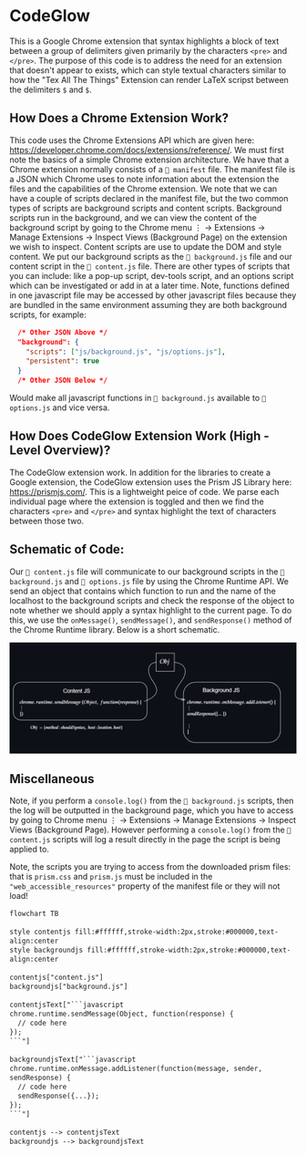 # CodeGlow
This is a Google Chrome extension that syntax highlights a block of text between a group of delimiters given primarily by the characters `<pre>` and `</pre>`. The purpose of this code is to address the need for an extension
that doesn't appear to exists, which can style textual characters similar to how the "Tex All The Things" Extension can render LaTeX scripst between the delimiters `$` and `$`.

## How Does a Chrome Extension Work?
This code uses the Chrome Extensions API which are given here: https://developer.chrome.com/docs/extensions/reference/. We must first note the basics of a simple Chrome extension architecture. We have that a Chrome extension normally consists of a `📜 manifest` file. The manifest file is a JSON which Chrome uses to note information about the extension the files and the capabilities of the Chrome extension. We note that we can have a couple of scripts declared in the manifest file, but the two common types of scripts are background scripts and content scripts. Background scripts run in the background, and we can view the content of the background script by going to the Chrome menu ⋮ → Extensions → Manage Extensions → Inspect Views (Background Page) on the extension we wish to inspect. Content scripts are use to update the DOM and style content. We put our background scripts as the `📜 background.js` file and our content script in the `📜 content.js` file. There are other types of scripts that you can include: like a pop-up script, dev-tools script, and an options script which can be investigated or add in at a later time. Note, functions defined in one javascript file may be accessed by other javascript files because they are bundled in the same environment assuming they are both background scripts, for example:

```json
  /* Other JSON Above */
  "background": {
    "scripts": ["js/background.js", "js/options.js"],
    "persistent": true
  }
  /* Other JSON Below */
```

Would make all javascript functions in `📜 background.js` available to `📜 options.js` and vice versa.

## How Does CodeGlow Extension Work (High - Level Overview)?
The CodeGlow extension work. In addition for the libraries to create a Google extension, the CodeGlow extension uses the Prism JS Library here: https://prismjs.com/. This is a lightweight peice of code. We parse each individual page where the extension is toggled and then we find the characters `<pre>` and `</pre>` and syntax highlight the text of characters between those two.

## Schematic of Code:
Our `📜 content.js` file will communicate to our background scripts in the `📜 background.js` and `📜 options.js` file by using the Chrome Runtime API. We send an object that contains which function to run and the name of the localhost to the background scripts and check the response of the object to note whether we should apply a syntax highlight to the current page. To do this, we use the `onMessage()`, `sendMessage()`, and `sendResponse()` method of the Chrome Runtime library. Below is a short schematic.

<div align="center" style = "width: 100%">
  <img src="images/ReadMe%20Explainer%201.png">
</div>

## Miscellaneous
Note, if you perform a `console.log()` from the `📜 background.js` scripts, then the log will be outputted in the background page, which you have to access by going to Chrome menu ⋮ → Extensions → Manage Extensions → Inspect Views (Background Page). However performing a `console.log()` from the `📜 content.js` scripts will log a result directly in the page the script is being applied to.

Note, the scripts you are trying to access from the downloaded prism files: that is `prism.css` and `prism.js` must be included in the `"web_accessible_resources"` property of the manifest file or they will not load!

```mermaid
flowchart TB

style contentjs fill:#ffffff,stroke-width:2px,stroke:#000000,text-align:center
style backgroundjs fill:#ffffff,stroke-width:2px,stroke:#000000,text-align:center

contentjs["content.js"]
backgroundjs["background.js"]

contentjsText["```javascript
chrome.runtime.sendMessage(Object, function(response) {
  // code here
});
```"]

backgroundjsText["```javascript
chrome.runtime.onMessage.addListener(function(message, sender, sendResponse) {
  // code here
  sendResponse({...});
});
```"]

contentjs --> contentjsText
backgroundjs --> backgroundjsText
```
